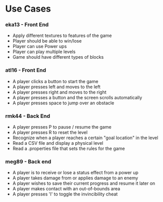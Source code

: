 # Use Cases



### eka13 - Front End
* Apply different textures to features of the game
* Player should be able to win/lose
* Player can use Power ups
* Player can play multiple levels
* Game should have different types of blocks


### atl16 - Front End
* A player clicks a button to start the game
* A player presses left and moves to the left
* A player presses right and moves to the right
* A player presses a button and the screen scrolls automatically
* A player presses space to jump over an obstacle


### rmk44 - Back End
* A player presses P to pause / resume the game
* A player presses R to reset the level
* Recognize when a player reaches a certain "goal location" in the level
* Read a CSV file and display a physical level
* Read a .properties file that sets the rules for the game

### meg89 - Back end
* A player is to receive or lose a status effect from a power up
* A player takes damage from or applies damage to an enemy
* A player wishes to save their current progress and resume it later on
* A player makes contact with an out-of-bounds area
* A player presses 'I' to toggle the invincibility cheat